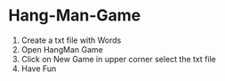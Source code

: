 # Hang-Man-Game
1. Create a txt file with Words
2. Open HangMan Game
3. Click on New Game in upper corner select the txt file
4. Have Fun
